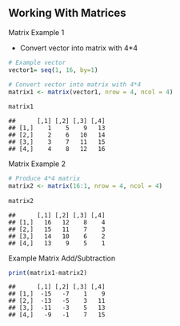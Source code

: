 ## Working With Matrices


Matrix Example 1
- Convert vector into matrix with 4*4

``` r
# Example vector
vector1= seq(1, 16, by=1)
 
# Convert vector into matrix with 4*4
matrix1 <- matrix(vector1, nrow = 4, ncol = 4) 

matrix1
```

    ##      [,1] [,2] [,3] [,4]
    ## [1,]    1    5    9   13
    ## [2,]    2    6   10   14
    ## [3,]    3    7   11   15
    ## [4,]    4    8   12   16

Matrix Example 2

``` r
# Produce 4*4 matrix
matrix2 <- matrix(16:1, nrow = 4, ncol = 4) 
 
matrix2
```

    ##      [,1] [,2] [,3] [,4]
    ## [1,]   16   12    8    4
    ## [2,]   15   11    7    3
    ## [3,]   14   10    6    2
    ## [4,]   13    9    5    1

Example Matrix Add/Subtraction

``` r
print(matrix1-matrix2)
```

    ##      [,1] [,2] [,3] [,4]
    ## [1,]  -15   -7    1    9
    ## [2,]  -13   -5    3   11
    ## [3,]  -11   -3    5   13
    ## [4,]   -9   -1    7   15
